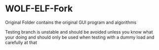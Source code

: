 # WOLF-ELF-Fork

Original Folder contains the original GUI program and algorithms  

Testing branch is unstable and should be avoided unless you know what your doing and should only be used when testing with a dummy load and carefully at that 
